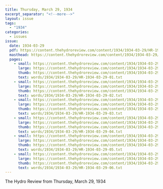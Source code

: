 ```yaml
---
title: Thursday, March 29, 1934
excerpt_separator: "<!--more-->"
layout: issue
tags:
  - "1934"
categories:
  - issues
issue:
  date: 1934-03-29
  pdf: https://content.thehydroreview.com/content/1934/1934-03-29/HR-1934-03-29.pdf
  masthead: https://content.thehydroreview.com/content/1934/1934-03-29/masthead/HR-1934-03-29.jpg
  pages:
    - small: https://content.thehydroreview.com/content/1934/1934-03-29/small/HR-1934-03-29-01.jpg
      large: https://content.thehydroreview.com/content/1934/1934-03-29/large/HR-1934-03-29-01.jpg
      thumb: https://content.thehydroreview.com/content/1934/1934-03-29/thumbnails/HR-1934-03-29-01.jpg
      text: words/1934/1934-03-29/HR-1934-03-29-01.txt
    - small: https://content.thehydroreview.com/content/1934/1934-03-29/small/HR-1934-03-29-02.jpg
      large: https://content.thehydroreview.com/content/1934/1934-03-29/large/HR-1934-03-29-02.jpg
      thumb: https://content.thehydroreview.com/content/1934/1934-03-29/thumbnails/HR-1934-03-29-02.jpg
      text: words/1934/1934-03-29/HR-1934-03-29-02.txt
    - small: https://content.thehydroreview.com/content/1934/1934-03-29/small/HR-1934-03-29-03.jpg
      large: https://content.thehydroreview.com/content/1934/1934-03-29/large/HR-1934-03-29-03.jpg
      thumb: https://content.thehydroreview.com/content/1934/1934-03-29/thumbnails/HR-1934-03-29-03.jpg
      text: words/1934/1934-03-29/HR-1934-03-29-03.txt
    - small: https://content.thehydroreview.com/content/1934/1934-03-29/small/HR-1934-03-29-04.jpg
      large: https://content.thehydroreview.com/content/1934/1934-03-29/large/HR-1934-03-29-04.jpg
      thumb: https://content.thehydroreview.com/content/1934/1934-03-29/thumbnails/HR-1934-03-29-04.jpg
      text: words/1934/1934-03-29/HR-1934-03-29-04.txt
    - small: https://content.thehydroreview.com/content/1934/1934-03-29/small/HR-1934-03-29-05.jpg
      large: https://content.thehydroreview.com/content/1934/1934-03-29/large/HR-1934-03-29-05.jpg
      thumb: https://content.thehydroreview.com/content/1934/1934-03-29/thumbnails/HR-1934-03-29-05.jpg
      text: words/1934/1934-03-29/HR-1934-03-29-05.txt
    - small: https://content.thehydroreview.com/content/1934/1934-03-29/small/HR-1934-03-29-06.jpg
      large: https://content.thehydroreview.com/content/1934/1934-03-29/large/HR-1934-03-29-06.jpg
      thumb: https://content.thehydroreview.com/content/1934/1934-03-29/thumbnails/HR-1934-03-29-06.jpg
      text: words/1934/1934-03-29/HR-1934-03-29-06.txt
---
```


The Hydro Review from Thursday, March 29, 1934

<!--more-->

